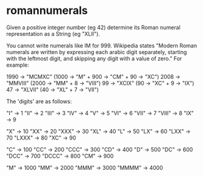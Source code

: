 # romannumerals
Given a positive integer number (eg 42) determine its Roman numeral representation as a String (eg "XLII").

You cannot write numerals like IM for 999. Wikipedia states "Modern Roman numerals are written by expressing each arabic digit separately, starting with the leftmost digit, and skipping any digit with a value of zero."
For example:

1990 -> "MCMXC" (1000 -> "M"  + 900 -> "CM" + 90 -> "XC")
2008 -> "MMVIII" (2000 -> "MM" + 8 -> "VIII")
99 -> "XCIX" (90 -> "XC" + 9 -> "IX")
47 -> "XLVII" (40 -> "XL" + 7 -> "VII")

The 'digits' are as follows:

"I" -> 1
"II" -> 2
"III" -> 3
"IV" -> 4
"V" -> 5
"VI" -> 6
"VII" -> 7
"VIII" -> 8
"IX" -> 9

"X" -> 10
"XX" -> 20
"XXX" -> 30
"XL" -> 40
"L" -> 50
"LX" -> 60
"LXX" -> 70
"LXXX" -> 80
"XC" -> 90

"C" -> 100
"CC" -> 200
"CCC" -> 300
"CD" -> 400
"D" -> 500
"DC" -> 600
"DCC" -> 700
"DCCC" -> 800
"CM" -> 900

"M" -> 1000
"MM" -> 2000
"MMM" -> 3000
"MMMM" -> 4000

     